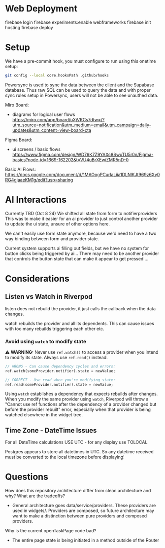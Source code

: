 # Web Deployment 

firebase login 
firebase experiments:enable webframeworks 
firebase init hosting 
firebase deploy 


# Setup 

We have a pre-commit hook, you must configure to run using this onetime setup:
```bash
git config --local core.hooksPath .github/hooks
```






Powersync is used to sync the data between the client and the Supabase database. Thus raw SQL can be used to query the data and with proper sync rules setup in Powersync, users will not be able to see unauthed data. 

Miro Board: 
- diagrams for logical user flows 
https://miro.com/app/board/uXjVKCs7dtw=/?utm_source=notification&utm_medium=email&utm_campaign=daily-updates&utm_content=view-board-cta

Figma Board: 
- ui screens / basic flows 
https://www.figma.com/design/WD79K7Z9YAXc8SwoTU5r0n/Figma-basics?node-id=1669-162202&t=VU4uBrXEwiZMR5nD-0

Basic AI Flows: 
https://docs.google.com/document/d/1MAOogPCurlaLiia1DLNlKJt969z6Xy0RG4gjaaeKM1g/edit?usp=sharing

# AI Interactions

Currently TBD (Oct 8 24) 
We shifted all state from form to notifierproviders 
This was to make it easier for an ai provider to just control another provider to update the ui state, unsure of other options here. 

We can't easily use form state anymore, because we'd need to have a two way binding between form and provider state. 

Current system supports ai filling out fields, but we have no system for button clicks being triggered by ai... 
There may need to be another provider that controls the button state that can make it appear to get pressed ... 

# Considerations

## Listen vs Watch in Riverpod

listen does not rebuild the provider, it just calls the callback when the data changes. 

watch rebuilds the provider and all its dependents. This can cause issues with too many rebuilds triggering each other etc. 

### Avoid using `watch` to modify state

⚠️ **WARNING:** Never use `ref.watch()` to access a provider when you intend to modify its state. Always use `ref.read()` instead.

```dart
// WRONG - Can cause dependency cycles and errors:
ref.watch(someProvider.notifier).state = newValue;

// CORRECT - Use read when you're modifying state:
ref.read(someProvider.notifier).state = newValue;
```

Using `watch` establishes a dependency that expects rebuilds after changes. When you modify the same provider using `watch`, Riverpod will throw a "Cannot use ref functions after the dependency of a provider changed but before the provider rebuilt" error, especially when that provider is being watched elsewhere in the widget tree.

## Time Zone - DateTime Issues 
For all DateTime calculations USE UTC - for any display use TOLOCAL

Postgres appears to store all datetimes in UTC. 
So any datetime received must be converted to the local timezone before displaying! 


# Questions 

How does this repository architecture differ from clean architecture and why? What are the tradeoffs? 

- General architecture goes data/service/providers. These providers are used in widgets/. Providers are composed, so future architecture may want to make a distinction between pure providers and composed providers. 

Why is the current openTaskPage code bad? 

- The entire page state is being initiated in a method outside of the Router

